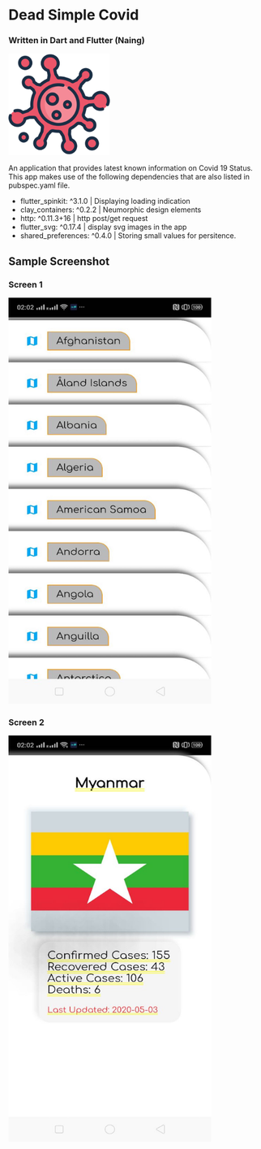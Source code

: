 # Dead Simple Covid 
### Written in Dart and Flutter (Naing)


<img width="200" alt="icon" src="showcase/appstore.png">


An application that provides latest known information on Covid 19 Status.
This app makes use of the following dependencies that are also listed in pubspec.yaml file. 

* flutter_spinkit: ^3.1.0 | Displaying loading indication
* clay_containers: ^0.2.2 | Neumorphic design elements
* http: ^0.11.3+16 | http post/get request
* flutter_svg: ^0.17.4 | display svg images in the app
* shared_preferences: ^0.4.0 | Storing small values for persitence.  

## Sample Screenshot
### Screen 1
<img width="400" height="800" alt="Country Covid Details" src="showcase/list.jpg">

### Screen 2
<img width="400" height="800" alt="Country Covid Details" src="showcase/flag.jpg">








